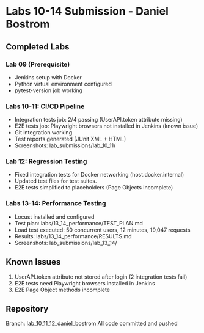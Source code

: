 # Labs 10-14 Submission - Daniel Bostrom

## Completed Labs

### Lab 09 (Prerequisite)
- Jenkins setup with Docker
- Python virtual environment configured
- pytest-version job working

### Labs 10-11: CI/CD Pipeline
- Integration tests job: 2/4 passing (UserAPI.token attribute missing)
- E2E tests job: Playwright browsers not installed in Jenkins (known issue)
- Git integration working
- Test reports generated (JUnit XML + HTML)
- Screenshots: lab_submissions/lab_10_11/

### Lab 12: Regression Testing
- Fixed integration tests for Docker networking (host.docker.internal)
- Updated test files for test suites.
- E2E tests simplified to placeholders (Page Objects incomplete)

### Labs 13-14: Performance Testing
- Locust installed and configured
- Test plan: labs/13_14_performance/TEST_PLAN.md
- Load test executed: 50 concurrent users, 12 minutes, 19,047 requests
- Results: labs/13_14_performance/RESULTS.md
- Screenshots: lab_submissions/lab_13_14/

## Known Issues
1. UserAPI.token attribute not stored after login (2 integration tests fail)
2. E2E tests need Playwright browsers installed in Jenkins
3. E2E Page Object methods incomplete

## Repository
Branch: lab_10_11_12_daniel_bostrom
All code committed and pushed